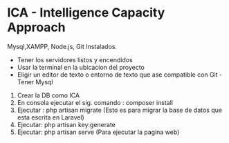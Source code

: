 # ICA - Intelligence Capacity Approach

Mysql,XAMPP, Node.js, Git Instalados.

- Tener los servidores listos y encendidos 
- Usar la terminal en la ubicacion del proyecto
- Eligir un editor de texto o entorno de texto que ase compatible con Git
-Tener Mysql


1. Crear la DB como ICA
2. En consola ejecutar el sig. comando : composer install
3. Ejecutar : php artisan migrate (Esto es para migrar la base de datos que esta escrita en Laravel)
4. Ejecutar: php artisan key:generate
5. Ejecutar: php artisan serve (Para ejecutar la pagina web)

